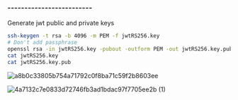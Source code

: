 ### -------------------------
Generate jwt public and private keys

```bash
ssh-keygen -t rsa -b 4096 -m PEM -f jwtRS256.key
# Don't add passphrase
openssl rsa -in jwtRS256.key -pubout -outform PEM -out jwtRS256.key.pub
cat jwtRS256.key
cat jwtRS256.key.pub
```
![a8b0c33805b754a71792c0f8ba71c59f2b8603ee](https://user-images.githubusercontent.com/52937392/226219836-bb40f0c1-7010-49b6-8a35-3d1726fc2e79.png)


![4a7132c7e0833d72746fb3ad1bdac97f7705ee2b (1)](https://user-images.githubusercontent.com/52937392/226219839-e994a387-c7b9-4a4c-b00e-4bedb242bcd2.png)

